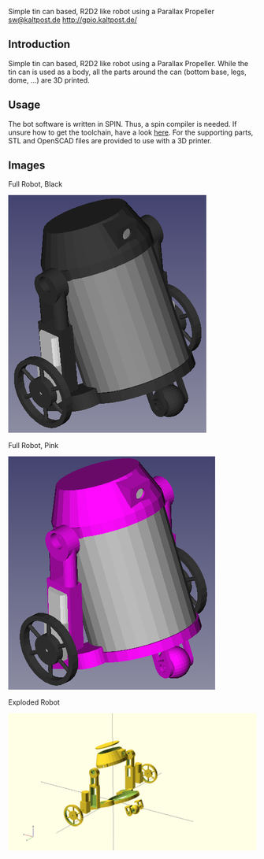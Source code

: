 Simple tin can based, R2D2 like robot using a Parallax Propeller
sw@kaltpost.de
http://gpio.kaltpost.de/


Introduction
------------

Simple tin can based, R2D2 like robot using a Parallax Propeller. While the tin can is used as a body, 
all the parts around the can (bottom base, legs, dome, ...) are 3D printed. 


Usage
-----

The bot software is written in SPIN. Thus, a spin compiler is needed. If unsure how to get the toolchain,
have a look [here](http://gpio.kaltpost.de/?page_id=1378). For the supporting parts, STL and OpenSCAD 
files are provided to use with a 3D printer. 


Images
------

Full Robot, Black

![tinr2d2 black](cad/export/png/tinr2d2_black.png "Tin Can R2D2 Black")


Full Robot, Pink

![tinr2d2 black](cad/export/png/tinr2d2_pink.png "Tin Can R2D2 pink")


Exploded Robot

![tinr2d2 exploded](cad/export/png/tinr2d2_explode.png "Tin Can R2D2 exploded")
